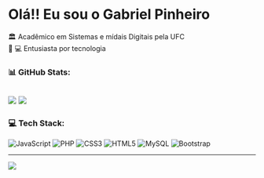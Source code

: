 # Olá!! Eu sou o Gabriel Pinheiro
 🏛  Acadêmico em Sistemas e mídais Digitais pela UFC<br>📘 💻 Entusiasta por tecnologia
 

### 📊 GitHub Stats:

![](https://github-readme-stats.vercel.app/api?username=Gabriel-Pinheiro1&theme=dark&hide_border=false&include_all_commits=true&count_private=false)
![](https://github-readme-stats.vercel.app/api/top-langs/?username=Gabriel-Pinheiro1&theme=dark&hide_border=false&include_all_commits=true&count_private=true&layout=compact)
---
### 💻 Tech Stack:
![JavaScript](https://img.shields.io/badge/javascript-%23323330.svg?style=for-the-badge&logo=javascript&logoColor=%23F7DF1E) ![PHP](https://img.shields.io/badge/php-%23777BB4.svg?style=for-the-badge&logo=php&logoColor=white) ![CSS3](https://img.shields.io/badge/css3-%231572B6.svg?style=for-the-badge&logo=css3&logoColor=white) ![HTML5](https://img.shields.io/badge/html5-%23E34F26.svg?style=for-the-badge&logo=html5&logoColor=white) ![MySQL](https://img.shields.io/badge/mysql-%2300f.svg?style=for-the-badge&logo=mysql&logoColor=white) ![Bootstrap](https://img.shields.io/badge/bootstrap-%23563D7C.svg?style=for-the-badge&logo=bootstrap&logoColor=white)







---
[![](https://visitcount.itsvg.in/api?id=Gabriel-Pinheiro1&icon=0&color=0)](https://visitcount.itsvg.in)

